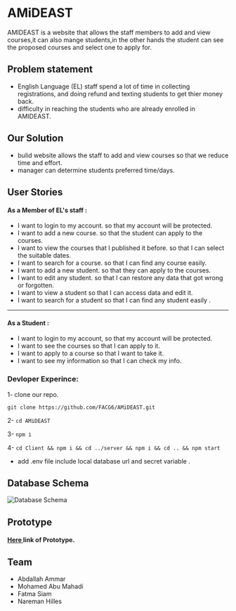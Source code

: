 # AMiDEAST

AMIDEAST is a website that allows the staff members to add and view courses,it can also mange students,in the other hands the student can see the proposed courses and select one to apply for.

## Problem statement

- English Language (EL) staff spend a lot of time in collecting registrations, and doing refund and texting students to get thier money back.
- difficulty in reaching the students who are already enrolled in AMIDEAST.

## Our Solution

- bulid website allows the staff to add and view courses so that we reduce time and effort.
- manager can determine students preferred time/days.

## User Stories

#### As a Member of EL's staff :

- I want to login to my account. so that my account will be protected.
- I want to add a new course. so that the student can apply to the courses.
- I want to view the courses that I published it before. so that I can select the suitable dates.
- I want to search for a course. so that I can find any course easily.
- I want to add a new student. so that they can apply to the courses.
- I want to edit any student. so that I can restore any data that got wrong or forgotten.
- I want to view a student so that I can access data and edit it.
- I want to search for a student so that I can find any student easily .

---

#### As a Student :

- I want to login to my account, so that my account will be protected.
- I want to see the courses so that I can apply to it.
- I want to apply to a course so that I want to take it.
- I want to see my information so that I can check my info.

### Devloper Experince:

1- clone our repo.

`git clone https://github.com/FACG6/AMiDEAST.git`

2- `cd AMiDEAST`

3- `npm i`

4- `cd Client && npm i && cd ../server && npm i && cd .. && npm start`

- add .env file include local database url and secret variable .

## Database Schema

![Database Schema](https://i.imgur.com/QgMMKrv.png)

## Prototype

#### [Here ](https://www.figma.com/file/bDB6ehSqAnH1bnqZsAbfKl90/AMIDEAST?node-id=0%3A1) link of Prototype.

## Team

- Abdallah Ammar
- Mohamed Abu Mahadi
- Fatma Siam
- Nareman Hilles
